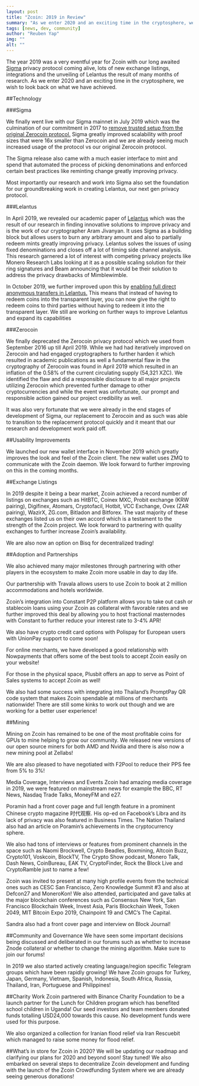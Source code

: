```yaml
---
layout: post
title: "Zcoin: 2019 in Review"
summary: "As we enter 2020 and an exciting time in the cryptosphere, we wish to look back on what we have achieved"
tags: [news, dev, community]
author: "Reuben Yap"
img: ""
alt: ""
---
```

The year 2019 was a very eventful year for Zcoin with our long awaited [Sigma](what-is-sigma.html) privacy protocol coming alive, lots of new exchange listings, integrations and the unveiling of Lelantus the result of many months of research. As we enter 2020 and an exciting time in the cryptosphere, we wish to look back on what we have achieved.

##Technology

###Sigma

We finally went live with our Sigma mainnet in July 2019 which was the culmination of our commitment in 2017 to [remove trusted setup from the original Zerocoin protocol.]() Sigma greatly improved scalability with proof sizes that were 16x smaller than Zerocoin and we are already seeing much increased usage of the protocol vs our original Zerocoin protocol.

The Sigma release also came with a much easier interface to mint and spend that automated the process of picking denominations and enforced certain best practices like reminting change greatly improving privacy.

Most importantly our research and work into Sigma also set the foundation for our groundbreaking work in creating Lelantus, our next gen privacy protocol.

###Lelantus

In April 2019, we revealed our academic paper of [Lelantus](lelantus-firo.html) which was the result of our research in finding innovative solutions to improve privacy and is the work of our cryptographer Aram Jivanyan. It uses Sigma as a building block but allows users to burn any arbitrary amount and also to partially redeem mints greatly improving privacy. Lelantus solves the issues of using fixed denominations and closes off a lot of timing side channel analysis. This research garnered a lot of interest with competing privacy projects like Monero Research Labs looking at it as a possible scaling solution for their ring signatures and Beam announcing that it would be their solution to address the privacy drawbacks of Mimblewimble.

In October 2019, we further improved upon this by [enabling full direct anonymous transfers in Lelantus.](direct-untraceable-anonymous-lelantus.html) This means that instead of having to redeem coins into the transparent layer, you can now give the right to redeem coins to third parties without having to redeem it into the transparent layer. We still are working on further ways to improve Lelantus and expand its capabilities

###Zerocoin

We finally deprecated the Zerocoin privacy protocol which we used from September 2016 up till April 2019. While we had had iteratively improved on Zerocoin and had engaged cryptographers to further harden it which resulted in academic publications as well a fundamental flaw in the cryptography of Zerocoin was found in April 2019 which resulted in an inflation of the 0.58% of the current circulating supply (54,321 XZC). We identified the flaw and did a responsible disclosure to all major projects utilizing Zerocoin which prevented further damage to other cryptocurrencies and while the event was unfortunate, our prompt and responsible action gained our project credibility as well.

It was also very fortunate that we were already in the end stages of development of Sigma, our replacement to Zerocoin and as such was able to transition to the replacement protocol quickly and it meant that our research and development work paid off.

##Usability Improvements

We launched our new wallet interface in November 2019 which greatly improves the look and feel of the Zcoin client. The new wallet uses ZMQ to communicate with the Zcoin daemon. We look forward to further improving on this in the coming months.

##Exchange Listings

In 2019 despite it being a bear market, Zcoin achieved a record number of listings on exchanges such as HitBTC, Coinex MXC, Probit exchange (KRW pairing), Digifinex, Atomars, Cryptofacil, Hotbit, VCC Exchange, Ovex (ZAR pairing), WazirX, ZG.com, Bitladon and Bitforex. The vast majority of these exchanges listed us on their own accord which is a testament to the strength of the Zcoin project. We look forward to partnering with quality exchanges to further increase Zcoin’s availability.

We are also now an option on Bisq for decentralized trading!

##Adoption and Partnerships

We also achieved many major milestones through partnering with other players in the ecosystem to make Zcoin more usable in day to day life.

Our partnership with Travala allows users to use Zcoin to book at 2 million accommodations and hotels worldwide.

Zcoin’s integration into Constant P2P platform allows you to take out cash or stablecoin loans using your Zcoin as collateral with favorable rates and we further improved this deal by allowing you to host fractional masternodes with Constant to further reduce your interest rate to 3-4% APR!

We also have crypto credit card options with Polispay for European users with UnionPay support to come soon!

For online merchants, we have developed a good relationship with Nowpayments that offers some of the best tools to accept Zcoin easily on your website!

For those in the physical space, Plusbit offers an app to serve as Point of Sales systems to accept Zcoin as well!

We also had some success with integrating into Thailand’s PromptPay QR code system that makes Zcoin spendable at millions of merchants nationwide! There are still some kinks to work out though and we are working for a better user experience!

##Mining

Mining on Zcoin has remained to be one of the most profitable coins for GPUs to mine helping to grow our community. We released new versions of our open source miners for both AMD and Nvidia and there is also now a new mining pool at Zellabs!

We are also pleased to have negotiated with F2Pool to reduce their PPS fee from 5% to 3%!

Media Coverage, Interviews and Events
Zcoin had amazing media coverage in 2019, we were featured on mainstream news for example the BBC, RT News, Nasdaq Trade Talks, MoneyFM and e27.

Poramin had a front cover page and full length feature in a prominent Chinese crypto magazine 时代观察. His op-ed on Facebook’s Libra and its lack of privacy was also featured in Business Times. The Nation Thailand also had an article on Poramin’s achievements in the cryptocurrency sphere.

We also had tons of interviews or features from prominent channels in the space such as Naomi Brockwell, Crypto Beadles, Boxmining, Altcoin Buzz, Crypto101, Voskcoin, BlockTV, The Crypto Show podcast, Monero Talk, Dash News, CoinBureau, EAK TV, CryptoFinder, Rock the Block Live and CryptoRamble just to name a few!

Zcoin was invited to present at many high profile events from the technical ones such as CESC San Francisco, Zero Knowledge Summit #3 and also at Defcon27 and MoneroKon! We also attended, participated and gave talks at the major blockchain conferences such as Consensus New York, San Francisco Blockchain Week, Invest Asia, Paris Blockchain Week, Token 2049, MIT Bitcoin Expo 2019, Chainpoint 19 and CMC’s The Capital.

Sandra also had a front cover page and interview on Block Journal!

##Community and Governance
We have seen some important decisions being discussed and deliberated in our forums such as whether to increase Znode collateral or whether to change the mining algorithm. Make sure to join our forums!

In 2019 we also started actively creating language/region specific Telegram groups which have been rapidly growing! We have Zcoin groups for Turkey, Japan, Germany, Vietnam, Spanish, Indonesia, South Africa, Russia, Thailand, Iran, Portuguese and Philippines!

##Charity Work
Zcoin partnered with Binance Charity Foundation to be a launch partner for the Lunch for Children program which has benefited school children in Uganda! Our seed investors and team members donated funds totalling USD24,000 towards this cause. No development funds were used for this purpose.

We also organized a collection for Iranian flood relief via Iran Rescuebit which managed to raise some money for flood relief.

##What’s in store for Zcoin in 2020?
We will be updating our roadmap and clarifying our plans for 2020 and beyond soon! Stay tuned!
We also embarked on several steps to decentralize Zcoin development and funding with the launch of the Zcoin Crowdfunding System where we are already seeing generous donations!